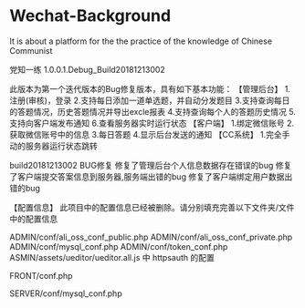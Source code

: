 # Wechat-Background
It is about a platform for the the  practice of the knowledge of Chinese Communist 

党知一练 1.0.0.1.Debug_Build20181213002


此版本为第一个迭代版本的Bug修复版本，具有如下基本功能：
【管理后台】
1.注册(审核)，登录
2.支持每日添加一道单选题，并自动分发题目
3.支持查询每日的答题情况，历史答题情况并导出excle报表
4.支持查询每个人的答题历史情况
5.支持向客户端发布通知
6.查看服务器实时运行状态
【客户端】
1.绑定微信账号
2.获取微信账号中的信息
3.每日答题
4.显示后台发送的通知
【CC系统】
1.完全手动的服务器运行状态跳转

build20181213002 BUG修复
修复了管理后台个人信息数据存在错误的bug
修复了客户端提交答案信息到服务器,服务端出错的bug
修复了客户端绑定用户数据出错的bug


【配置信息】
此项目中的配置信息已经被删除。请分别填充完善以下文件夹/文件中的配置信息

ADMIN/conf/ali_oss_conf_public.php
ADMIN/conf/ali_oss_conf_private.php
ADMIN/conf/mysql_conf.php
ADMIN/conf/token_conf.php
ASMIN/assets/ueditor/ueditor.all.js 中 httpsauth 的配置

FRONT/conf.php

SERVER/conf/mysql_conf.php

